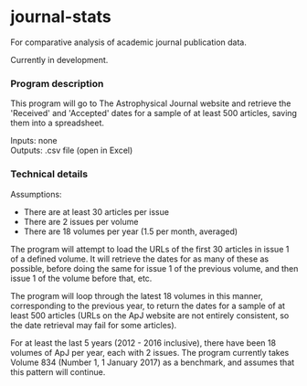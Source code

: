 # journal-stats
For comparative analysis of academic journal publication data.

Currently in development.  
  
### Program description ###
This program will go to The Astrophysical Journal website and retrieve the 'Received' and 'Accepted' dates for a sample of at least 500 articles, saving them into a spreadsheet.

Inputs: none  
Outputs: .csv file (open in Excel)

### Technical details ###

Assumptions:  
* There are at least 30 articles per issue
* There are 2 issues per volume
* There are 18 volumes per year (1.5 per month, averaged)

The program will attempt to load the URLs of the first 30 articles in issue 1 of a defined volume. It will retrieve the dates for as many of these as possible, before doing the same for issue 1 of the previous volume, and then issue 1 of the volume before that, etc.  

The program will loop through the latest 18 volumes in this manner, corresponding to the previous year, to return the dates for a sample of at least 500 articles (URLs on the ApJ website are not entirely consistent, so the date retrieval may fail for some articles).

For at least the last 5 years (2012 - 2016 inclusive), there have been 18 volumes of ApJ per year, each with 2 issues. The program currently takes Volume 834 (Number 1, 1 January 2017) as a benchmark, and assumes that this pattern will continue. 

